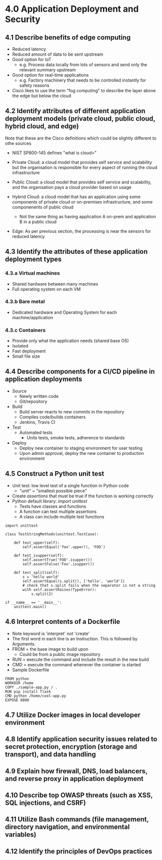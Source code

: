 # 4.0 Application Deployment and Security

## 4.1 Describe benefits of edge computing
* Reduced latency
* Reduced amount of data to be sent upstream
* Good option for IoT
    * e.g. Process data locally from lots of sensors and send only the relevant summary upstream
* Good option for real-time applications
    * e.g. Factory machinery that needs to be controlled instantly for safety reasons
* Cisco likes to use the term "fog computing" to describe the layer above the edge but below the cloud

## 4.2 Identify attributes of different application deployment models (private cloud, public cloud, hybrid cloud, and edge)
Note that these are the Cisco definitions which could be slightly different to othe sources    

* NIST SP800-145 defines "what is cloud>"

* Private Cloud: a cloud model that provides self service and scalability but the organisation is responsible for every aspect of running the cloud infrastructure
* Public Cloud: a cloud model that provides self service and scalability, and the organisation pays a cloud provider based on usage
* Hybrid Cloud: a cloud model that has an application using some components of private cloud or on-premises infrastructure, and some componenents of public cloud
    * Not the same thing as having application A on-prem and application B in a public cloud
* Edge: As per previous section, the processing is near the sensors for reduced latency

## 4.3 Identify the attributes of these application deployment types

### 4.3.a Virtual machines
* Shared hardware between many machines
* Full operating system on each VM
### 4.3.b Bare metal
* Dedicated hardware and Operating System for each machine/application
### 4.3.c Containers
* Provide only what the application needs (shared base OS)
* Isolated
* Fast deployment
* Small file size

## 4.4 Describe components for a CI/CD pipeline in application deployments
* Source
    * Newly written code
    * Git/repository
* Build
    * Build server reacts to new commits in the repository
    * Compiles code/builds containers
    * Jenkins, Travis CI
* Test
    * Automated tests
        * Units tests, smoke tests, adherence to standards
* Deploy
    * Deploy new container to staging environment for user testing
    * Upon admin approval, deploy the new container to production environment

## 4.5 Construct a Python unit test
* Unit test: low level test of a single function in Python code
    * "unit" = "smallest possible piece"
* Create *assertions* that must be true if the function is working correctly
* Python default library: *import unittest*
    * Tests have classes and functions
    * A function can test multiple assertions
    * A class can include multiple test functions
```
import unittest

class TestStringMethods(unittest.TestCase):

    def test_upper(self):
        self.assertEqual('foo'.upper(), 'FOO')

    def test_isupper(self):
        self.assertTrue('FOO'.isupper())
        self.assertFalse('Foo'.isupper())

    def test_split(self):
        s = 'hello world'
        self.assertEqual(s.split(), ['hello', 'world'])
        # check that s.split fails when the separator is not a string
        with self.assertRaises(TypeError):
            s.split(2)

if __name__ == '__main__':
    unittest.main()
```



## 4.6 Interpret contents of a Dockerfile
* Note keyword is 'interpret' not 'create'
* The first word in each line is an Instruction. This is followed by Arguments.
* FROM = the base image to build upon
    * Could be from a public image repository
* RUN = execute the command and include the result in the new build
* CMD = execute the command whenever the container is started
* Sample Dockerfile
```
FROM python
WORKDIR /home
COPY ./sample-app.py / .
RUN pip install flask
CMD python /home/cool-app.py
EXPOSE 8080
```

## 4.7 Utilize Docker images in local developer environment

## 4.8 Identify application security issues related to secret protection, encryption (storage and transport), and data handling

## 4.9 Explain how firewall, DNS, load balancers, and reverse proxy in application deployment

## 4.10 Describe top OWASP threats (such as XSS, SQL injections, and CSRF)

## 4.11 Utilize Bash commands (file management, directory navigation, and environmental variables)

## 4.12 Identify the principles of DevOps practices